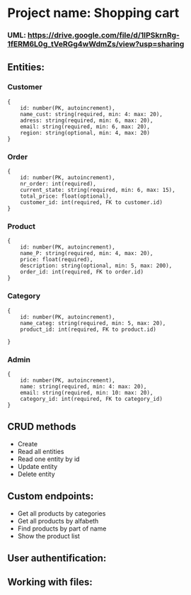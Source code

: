 # Project name: Shopping cart

### UML: https://drive.google.com/file/d/1IPSkrnRg-1fERM6L0g_tVeRGg4wWdmZs/view?usp=sharing

## Entities:

### Customer
```
{
    id: number(PK, autoincrement),
    name_cust: string(required, min: 4: max: 20),
    adress: string(required, min: 6, max: 20),
    email: string(required, min: 6, max: 20),
    region: string(optional, min: 4, max: 20)
}
```
### Order
```
{
    id: number(PK, autoincrement),
    nr_order: int(required),
    current_state: string(required, min: 6, max: 15),
    total_price: float(optional),
    customer_id: int(required, FK to customer.id)
}
```
### Product
```
{
    id: number(PK, autoincrement),
    name_P: string(required, min: 4, max: 20),
    price: float(required),
    description: string(optional, min: 5, max: 200),
    order_id: int(required, FK to order.id) 
}
```
### Category
```
{
    id: number(PK, autoincrement),
    name_categ: string(required, min: 5, max: 20),
    product_id: int(required, FK to product.id)

}
```
### Admin
```
{
    id: number(PK, autoincrement),
    name: string(required, min: 4: max: 20),
    email: string(required, min: 10: max: 20),
    category_id: int(required, FK to category_id)
}
```
## CRUD methods
+ Create
+ Read all entities
+ Read one entity by id
+ Update entity
+ Delete entity

## Custom endpoints:
+ Get all products by categories
+ Get all products by alfabeth
+ Find products by part of name
+ Show the product list

## User authentification:


## Working with files: